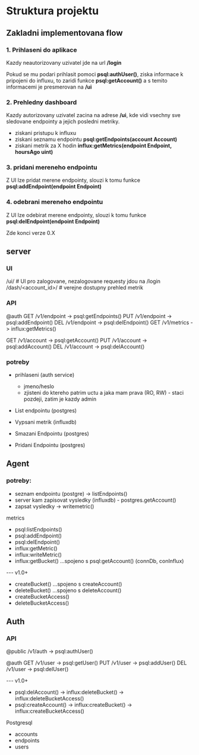# Struktura projektu



## Zakladni implementovana flow

### 1. Prihlaseni do aplikace

Kazdy neautorizovany uzivatel jde na url **/login**


Pokud se mu podari prihlasit pomoci **psql:authUser()**, ziska informace k pripojeni do influxu, to zaridi funkce **psql:getAccount()** a s temito informacemi je presmerovan na **/ui**

### 2. Prehledny dashboard

Kazdy autorizovany uzivatel zacina na adrese **/ui**, kde vidi vsechny sve sledovane endpointy a jejich posledni metriky.

- ziskani pristupu k influxu
- ziskani seznamu endpointu **psql:getEndpoints(account Account)**
- ziskani metrik za X hodin **influx:getMetrics(endpoint Endpoint, hoursAgo uint)**

### 3. pridani mereneho endpointu

Z UI lze pridat merene endpointy, slouzi k tomu funkce **psql:addEndpoint(endpoint Endpoint)**

### 4. odebrani mereneho endpointu

Z UI lze odebirat merene endpointy, slouzi k tomu funkce **psql:delEndpoint(endpoint Endpoint)**


Zde konci verze 0.X




## server

### UI

/ui/                        # UI pro zalogovane, nezalogovane requesty jdou na /login
/dash/<account_id>/         # verejne dostupny prehled metrik

### API

@auth
GET /v1/endpoint    -> psql:getEndpoints()
PUT /v1/endpoint    -> psql:addEndpoint()
DEL /v1/endpoint    -> psql:delEndpoint()
GET /v1/metrics     -> influx:getMetrics()

GET /v1/account     -> psql:getAccount()
PUT /v1/account     -> psql:addAccount()
DEL /v1/account     -> psql:delAccount()




### potreby
- prihlaseni (auth service)
    - jmeno/heslo
    - zjisteni do ktereho patrim uctu a jaka mam prava (RO, RW) - staci pozdeji, zatim je kazdy admin

- List endpointu (postgres)
- Vypsani metrik (influxdb)
- Smazani Endpointu (postgres)
- Pridani Endpointu (postgres)


## Agent

### potreby:
- seznam endpointu (postgre) -> listEndpoints()
- server kam zapisovat vysledky (influxdb) - postgres.getAccount()
- zapsat vysledky -> writemetric()


metrics
- psql:listEndpoints()
- psql:addEndpoint()
- psql:delEndpoint()
- influx:getMetric()
- influx:writeMetric()
- influx:getBucket() ...spojeno s psql:getAccount() (connDb, conInflux)


--- v1.0+
- createBucket() ...spojeno s createAccount()
- deleteBucket() ...spojeno s deleteAccount()
- createBucketAccess()
- deleteBucketAccess()


## Auth

### API

@public
/v1/auth    -> psql:authUser()

@auth
GET /v1/user    -> psql:getUser() 
PUT /v1/user    -> psql:addUser()
DEL /v1/user    -> psql:delUser()



--- v1.0+
- psql:delAccount()
    -> influx:deleteBucket()
    -> influx:deleteBucketAccess()
- psql:createAccount()
    -> influx:createBucket()
    -> influx:createBucketAccess()


Postgresql
- accounts
- endpoints
- users
